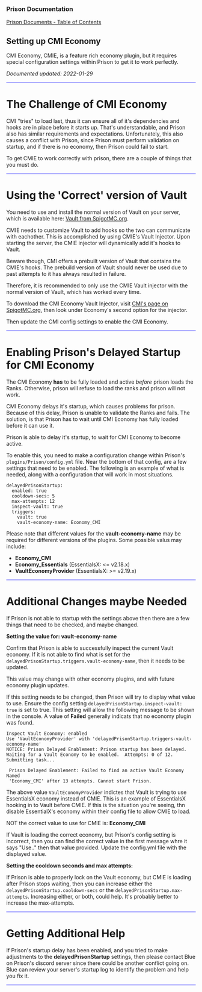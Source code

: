 
### Prison Documentation 
[Prison Documents - Table of Contents](prison_docs_000_toc.md)


## Setting up CMI Economy

CMI Economy, CMIE, is a feature rich economy plugin, but it requires special configuration settings within Prison to get it to work perfectly.

*Documented updated: 2022-01-29*

<hr style="height:3px; border:none; color:#aaf; background-color:#aaf;">


# The Challenge of CMI Economy

CMI "tries" to load last, thus it can ensure all of it's dependencies and hooks are in place before it starts up.  That's understandable, and Prison also has similar requirements and expectations. Unfortunately, this also causes a conflict with Prison, since Prison must perform validation on startup, and if there is no economy, then Prison could fail to start.

To get CMIE to work correctly with prison, there are a couple of things that you must do.


<hr style="height:3px; border:none; color:#aaf; background-color:#aaf;">


# Using the 'Correct' version of Vault


You need to use and install the normal version of Vault on your server, which is available here: [Vault from SpigotMC.org](https://www.spigotmc.org/resources/34315/).


CMIE needs to customize Vault to add hooks so the two can communicate with eachother.  This is accomplished by using CMIE's Vault Injector.  Upon starting the server, the CMIE injector will dynamically add it's hooks to Vault.


Beware though, CMI offers a prebuilt version of Vault that contains the CMIE's hooks. The prebuild version of Vault should never be used due to past attempts to it has always resulted in failure.  


Therefore, it is recommended to only use the CMIE Vault injector with the normal version of Vault, which has worked every time.


To download the CMI Economy Vault Injector, visit [CMI's page on SpigotMC.org](https://www.spigotmc.org/resources/3742/), then look under Economy's second option for the injector.


Then update the CMI config settings to enable the CMI Economy. 


<hr style="height:3px; border:none; color:#aaf; background-color:#aaf;">


# Enabling Prison's Delayed Startup for CMI Economy

The CMI Economy **has** to be fully loaded and active *before* prison loads the Ranks.  Otherwise, prison will refuse to load the ranks and prison will not work.  


CMI Economy delays it's startup, which causes problems for prison.  Because of this delay, Prison is unable to validate the Ranks and fails.  The solution, is that Prison has to wait until CMI Economy has fully loaded before it can use it.


Prison is able to delay it's startup, to wait for CMI Economy to become active.


To enable this, you need to make a configuration change within Prison's `plugins/Prison/config.yml` file.  Near the bottom of that config, are a few settings that need to be enabled.  The following is an example of what is needed, along with a configuration that will work in most situations.
  
```
delayedPrisonStartup:
  enabled: true
  cooldown-secs: 5
  max-attempts: 12
  inspect-vault: true
  triggers:
    vault: true
    vault-economy-name: Economy_CMI
```

Please note that different values for the **vault-economy-name** may be required for different versions of the plugins.  Some possible valus may include: 

 * **Economy_CMI**
 * **Economy_Essentials** (EssentialsX: <= v2.18.x)
 * **VaultEconomyProvider** (EssentialsX: >= v2.19.x)
 


<hr style="height:3px; border:none; color:#aaf; background-color:#aaf;">


# Additional Changes maybe Needed

If Prison is not able to startup with the settings above then there are a few things that need to be checked, and maybe changed.

**Setting the value for: vault-economy-name**

Confirm that Prison is able to successfully inspect the current Vault economy.  If it is not able to find what is set for the `delayedPrisonStartup.triggers.vault-economy-name`, then it needs to be updated.


This value may change with other economy plugins, and with future economy plugin updates.  


If this setting needs to be changed, then Prison will try to display what value to use.  Ensure the config setting `delayedPrisonStartup.inspect-vault: true` is set to true. This setting will allow the following message to be shown in the console. A value of **Failed** generally indicats that no economy plugin was found.

```
Inspect Vault Economy: enabled  
Use 'VaultEconomyProvider' with 'delayedPrisonStartup.triggers-vault-economy-name'
NOTICE: Prison Delayed Enablement: Prison startup has been delayed.  Waiting for a Vault Economy to be enabled.  Attempts: 0 of 12.  Submitting task...
```

```
 Prison Delayed Enablement: Failed to find an active Vault Economy Named 
 'Economy_CMI' after 13 attempts. Cannot start Prison.
```

The above value `VaultEconomyProvider` indictes that Vault is trying to use EssentialsX economy instead of CMIE. This is an example of EssentialsX hooking in to Vault before CMIE.  If this is the situation you're seeing, thn disable EssentialX's economy within their config file to allow CMIE to load.  


NOT the correct value to use for CMIE is: **Economy_CMI**


If Vault is loading the correct economy, but Prison's config setting is incorrect, then you can find the correct value in the first message whre it says "Use.." then that value provided.  Update the config.yml file with the displayed value.


**Setting the cooldown seconds and max attempts:**

If Prison is able to properly lock on the Vault economy, but CMIE is loading after Prison stops waiting, then you can increase either the `delayedPrisonStartup.cooldown-secs` or the `delayedPrisonStartup.max-attempts`.  Increasing either, or both, could help.  It's probably better to increase the max-attempts.


<hr style="height:3px; border:none; color:#aaf; background-color:#aaf;">


# Getting Additional Help

If Prison's startup delay has been enabled, and you tried to make adjustments to the **delayedPrisonStartup** settings, then please contact Blue on Prison's discord server since there could be another conflict going on.  Blue can review your server's startup log to identify the problem and help you fix it.




<hr style="height:3px; border:none; color:#aaf; background-color:#aaf;">
